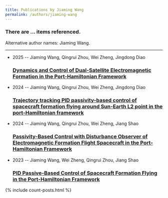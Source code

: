 ```yaml
---
title: Publications by Jiaming Wang
permalink: /authors/jiaming-wang
---
```


<h3 id="number-posts">There are ... items referenced.</h3>
<p id='info-authors'>Alternative author names: Jiaming Wang.</p>
<hr />
<ul class="post-list">
<li><span class='post-meta'>2025 -- Jiaming Wang, Qingrui Zhou, Wei Zheng, Jingdong Diao</span><h3><a class='post-link' href="{{ site.baseurl }}/dynamics-and-control-of-dual-satellite-electromagnetic-formation-in-the-port-hamiltonian-framework">Dynamics and Control of Dual-Satellite Electromagnetic Formation in the Port-Hamiltonian Framework</a></h3></li>
<li><span class='post-meta'>2024 -- Jiaming Wang, Qingrui Zhou, Wei Zheng, Jingdong Diao</span><h3><a class='post-link' href="{{ site.baseurl }}/trajectory-tracking-pid-passivity-based-control-of-spacecraft-formation-flying-around-sun-earth-l2-point-in-the-port-hamiltonian-framework">Trajectory tracking PID passivity-based control of spacecraft formation flying around Sun-Earth L2 point in the port-Hamiltonian framework</a></h3></li>
<li><span class='post-meta'>2024 -- Jiaming Wang, Qingrui Zhou, Wei Zheng, Jiang Shao</span><h3><a class='post-link' href="{{ site.baseurl }}/passivity-based-control-with-disturbance-observer-of-electromagnetic-formation-flight-spacecraft-in-the-port-hamiltonian-framework">Passivity-Based Control with Disturbance Observer of Electromagnetic Formation Flight Spacecraft in the Port-Hamiltonian Framework</a></h3></li>
<li><span class='post-meta'>2023 -- Jiaming Wang, Wei Zheng, Qingrui Zhou, Jiang Shao</span><h3><a class='post-link' href="{{ site.baseurl }}/pid-passive-based-control-of-spacecraft-formation-flying-in-the-port-hamiltonian-framework">PID Passive-Based Control of Spacecraft Formation Flying in the Port-Hamiltonian Framework</a></h3></li>

</ul>
{% include count-posts.html %}
